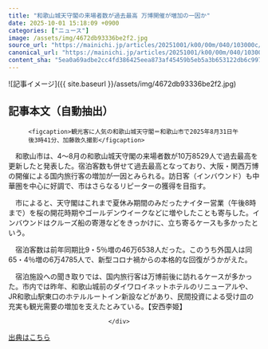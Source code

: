 ```yaml
---
title: "和歌山城天守閣の来場者数が過去最高 万博開催が増加の一因か"
date: 2025-10-01 15:18:09 +0900
categories: ["ニュース"]
image: /assets/img/4672db93336be2f2.jpg
source_url: "https://mainichi.jp/articles/20251001/k00/00m/040/103000c/"
canonical_url: "https://mainichi.jp/articles/20251001/k00/00m/040/103000c/"
content_sha: "5ea0a69adbe2cc4fd386425eea873af45459b5eb5a3b653122db6c99791c8ea0"
---
```


![記事イメージ]({{ site.baseurl }}/assets/img/4672db93336be2f2.jpg)

## 記事本文（自動抽出）
<div><section class="articledetail-body" id="articledetail-body">




<div class="articledetail-image-left">
  <figure>
    
    <figcaption>観光客に人気の和歌山城天守閣＝和歌山市で2025年8月31日午後3時41分、加藤敦久撮影</figcaption>
    
  </figure>
</div>

<p>　和歌山市は、4～8月の和歌山城天守閣の来場者数が10万8529人で過去最高を更新したと発表した。宿泊客数も併せて過去最高となっており、大阪・関西万博の開催による国内旅行客の増加が一因とみられる。訪日客（インバウンド）も中華圏を中心に好調で、市はさらなるリピーターの獲得を目指す。</p>

<p>　市によると、天守閣はこれまで夏休み期間のみだったナイター営業（午後8時まで）を桜の開花時期やゴールデンウイークなどに増やしたことも寄与した。インバウンドはクルーズ船の寄港などをきっかけに、立ち寄るケースも多かったという。</p>

	


<p>　宿泊客数は前年同期比9・5％増の46万6538人だった。このうち外国人は同65・4％増の6万4785人で、新型コロナ禍からの本格的な回復がうかがえた。</p>

<p>　宿泊施設への聞き取りでは、国内旅行客は万博前後に訪れるケースが多かった。市内では昨年、和歌山城前のダイワロイネットホテルのリニューアルや、JR和歌山駅東口のホテルルートイン新設などがあり、民間投資による受け皿の充実も観光需要の増加を支えたとみている。【安西李姫】</p>


</section>






								</div>

[出典はこちら](https://mainichi.jp/articles/20251001/k00/00m/040/103000c/)

